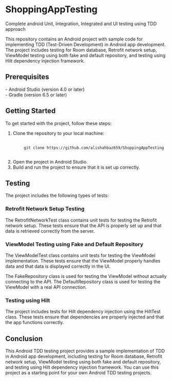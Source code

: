 # ShoppingAppTesting
Complete android Unit, Integration, Integrated and UI testing using TDD approach

This repository contains an Android project with sample code for implementing TDD (Test-Driven Development) in Android app development. The project includes testing for Room database, Retrofit network setup, ViewModel testing using both fake and default repository, and testing using Hilt dependency injection framework.

<h2>Prerequisites</h2>
- Android Studio (version 4.0 or later) <br>
- Gradle (version 6.5 or later)
<h2>Getting Started</h2>
To get started with the project, follow these steps:

1. Clone the repository to your local machine:
<pre>
    <code>
        git clone https://github.com/alishahbaz659/ShoppingAppTesting
    </code>
</pre>

2. Open the project in Android Studio.
3. Build and run the project to ensure that it is set up correctly.

<h2>Testing</h2>
The project includes the following types of tests:

<h3>Retrofit Network Setup Testing</h3>
The RetrofitNetworkTest class contains unit tests for testing the Retrofit network setup. These tests ensure that the API is properly set up and that data is retrieved correctly from the server.

<h3>ViewModel Testing using Fake and Default Repository</h3>
The ViewModelTest class contains unit tests for testing the ViewModel implementation. These tests ensure that the ViewModel properly handles data and that data is displayed correctly in the UI.

The FakeRepository class is used for testing the ViewModel without actually connecting to the API. The DefaultRepository class is used for testing the ViewModel with a real API connection.

<h3>Testing using Hilt</h3>
The project includes tests for Hilt dependency injection using the HiltTest class. These tests ensure that dependencies are properly injected and that the app functions correctly.

<h2>Conclusion</h2>
This Android TDD testing project provides a sample implementation of TDD in Android app development, including testing for Room database, Retrofit network setup, ViewModel testing using both fake and default repository, and testing using Hilt dependency injection framework. You can use this project as a starting point for your own Android TDD testing projects.




